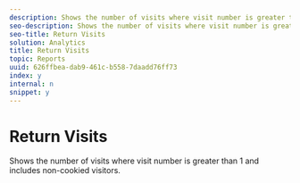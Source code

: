```yaml
---
description: Shows the number of visits where visit number is greater than 1 and includes non-cookied visitors.
seo-description: Shows the number of visits where visit number is greater than 1 and includes non-cookied visitors.
seo-title: Return Visits
solution: Analytics
title: Return Visits
topic: Reports
uuid: 626ffbea-dab9-461c-b558-7daadd76ff73
index: y
internal: n
snippet: y
---
```


# Return Visits

Shows the number of visits where visit number is greater than 1 and includes non-cookied visitors.

